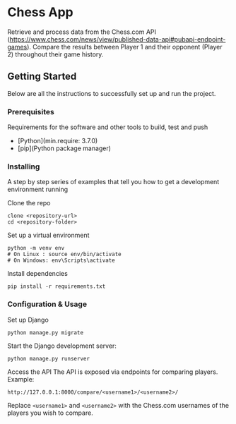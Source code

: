 # Chess App

Retrieve and process data from the Chess.com API (https://www.chess.com/news/view/published-data-api#pubapi-endpoint-games).
Compare the results between Player 1 and their opponent (Player 2) throughout their game history.

## Getting Started

Below are all the instructions to successfully set up and run the project.

### Prerequisites

Requirements for the software and other tools to build, test and push 
- [Python](min.require: 3.7.0)
- [pip](Python package manager)

### Installing

A step by step series of examples that tell you how to get a development
environment running

Clone the repo

    clone <repository-url> 
    cd <repository-folder>

Set up a virtual environment

    python -m venv env
    # On Linux : source env/bin/activate 
    # On Windows: env\Scripts\activate

Install dependencies

    pip install -r requirements.txt
    
### Configuration & Usage

Set up Django

```
python manage.py migrate
```

Start the Django development server:

```
python manage.py runserver
```

Access the API
The API is exposed via endpoints for comparing players. Example:
```
http://127.0.0.1:8000/compare/<username1>/<username2>/
```
Replace `<username1>` and `<username2>` with the Chess.com usernames of the players you wish to compare.
